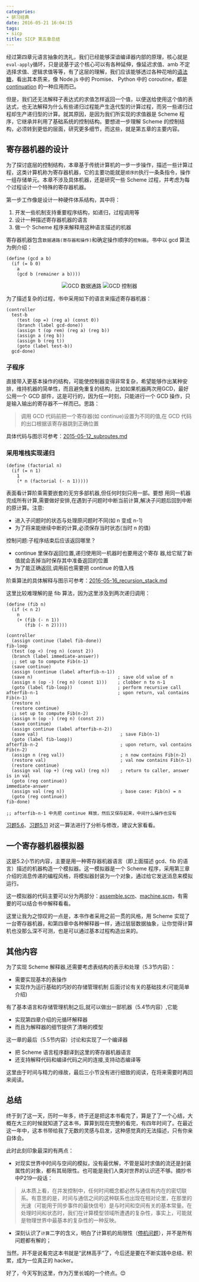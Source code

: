 ```yaml
---
categories:
- 研习经典
date: 2016-05-21 16:04:15
tags:
- sicp
title: SICP 第五章总结
---
```


经过第四章元语言抽象的洗礼，我们已经能够深谙编译器内部的原理，核心就是`eval-apply`循环，只是说基于这个核心可以有各种延伸，像延迟求值、amb 不定选择求值、逻辑求值等等，有了这层的理解，我们应该能够透过各种花哨的[语法糖](https://en.wikipedia.org/wiki/Syntactic_sugar)，看出其本质来，像 Node.js 中的 Promise、 Python 中的 coroutine，都是 [continuation](https://en.wikipedia.org/wiki/Continuation) 的一种应用而已。

但是，我们还无法解释子表达式的求值怎样返回一个值，以便送给使用这个值的表达式，也无法解释为什么有些递归过程能产生迭代型的计算过程，而另一些递归过程却生产递归型的计算。就其原因，是因为我们所实现的求值器是 Scheme 程序，它继承并利用了基础系统的控制结构。要想进一步理解 Scheme 的控制结构，必须转到更低的层面，研究更多细节，而这些，就是第五章的主要内容。

## 寄存器机器的设计

为了探讨底层的控制结构，本章基于传统计算机的一步一步操作，描述一些计算过程，这类计算机称为寄存器机器，它的主要功能就是`顺序的`执行一条条指令，操作一组存储单元。本章不涉及具体机器，还是研究一些 Scheme 过程，并考虑为每个过程设计一个特殊的寄存器机器。

第一步工作像是设计一种硬件体系结构，其中将：

1. 开发一些机制支持重要程序结构，如递归，过程调用等
2. 设计一种描述寄存器机器的语言
3. 做一个 Scheme 程序来解释用这种语言描述的机器

寄存器机器包含`数据通路(寄存器和操作)`和确定操作顺序的`控制器`。书中以 gcd 算法为例介绍：

```
(define (gcd a b)
  (if (= b 0)
    a
    (gcd b (remainer a b))))
```
<center>
<img src="https://img.alicdn.com/imgextra/i4/581166664/TB280XDppXXXXXWXXXXXXXXXXXX_!!581166664.png"  alt="GCD 数据通路"/>
<img src="https://img.alicdn.com/imgextra/i3/581166664/TB2S63.pXXXXXXXXpXXXXXXXXXX_!!581166664.png" alt=" GCD 控制器"/>
</center>

为了描述复杂的过程，书中采用如下的语言来描述寄存器机器：
```
(controller
  test-b
    (test (op =) (reg a) (const 0))
    (branch (label gcd-done))
    (assign t (op rem) (reg a) (reg b))
    (assign a (reg b))
    (assign b (reg t))
    (goto (label test-b))
  gcd-done)
```
### 子程序

直接带入更基本操作的结构，可能使控制器变得非常复杂，希望能够作出某种安排，维持机器的简单性，而且避免重复的结构，比如如果机器两次用GCD，最好公用一个 GCD 部件，这是可行的，因为任一时刻，只能进行一个 GCD 操作，只是输入输出的寄存器不一样而已。思路：

> 调用 GCD 代码前把一个寄存器(如 continue)设置为不同的值,在 GCD 代码的出口根据该寄存器跳到正确位置

具体代码与图示可参考：[2015-05-12_subroutes.md](https://github.com/jiacai2050/sicp/blob/master/2016-05/2015-05-12_subroutes.md)

### 采用堆栈实现递归

```
(define (factorial n)
  (if (= n 1)
    1
    (* n (factorial (- n 1)))))
```    
表面看计算阶乘需要嵌套的无穷多部机器,但任何时刻只用一部。要想 用同一机器完成所有计算,需要做好安排,在遇到子问题时中断当前计算,解决子问题后回到中断的原计算。注意:

- 进入子问题时的状态与处理原问题时不同(如 n 变成 n-1)
- 为了将来能继续中断的计算,必须保存当时状态(当时 n 的值)

控制问题:子程序结束后应该返回哪里？

- continue 里保存返回位置,递归使用同一机器时也要用这个寄存 器,给它赋了新值就会丢掉当时保存其中准备返回的位置
- 为了能正确返回,调用前也需要把 continue 的值入栈

阶乘算法的具体解释与图示可参考：[2016-05-16_recursion_stack.md](https://github.com/jiacai2050/sicp/blob/master/2016-05/2016-05-16_recursion_stack.md)

这里比较难理解的是 fib 算法，因为这里涉及到两次递归调用：
```
(define (fib n)
  (if (< n 2)
    n
    (+ (fib (- n 1))
       (fib (- n 2)))))

(controller
  (assign continue (label fib-done))
fib-loop
  (test (op <) (reg n) (const 2))
  (branch (label immediate-answer))
  ;; set up to compute Fib(n-1)
  (save continue)
  (assign (continue (label afterfib-n-1))
  (save n)                                ; save old value of n
  (assign n (op -) (reg n) (const 1)))    ; clobber n to n-1
  (goto (label fib-loop))                 ; perform recursive call
afterfib-n-1                              ; upon return, val contains Fib(n-1)
  (restore n)
  (restore continue)
  ;; set up to compute Fib(n-2)
  (assign n (op -) (reg n) (const 2))
  (save continue)
  (assign continue (label afterfib-n-2))
  (save val)                               ; save Fib(n-1)
  (goto (label fib-loop))
afterfib-n-2                               ; upon return, val contains Fib(n-2)
  (assign n (reg val))                     ; n now contains Fib(n-2)
  (restore val)                            ; val now contains Fib(n-1)
  (restore continue)
  (assign val (op +) (reg val) (reg n))    ; return to caller, answer is in val
  (goto (reg continue))
immediate-answer
  (assign val (reg n))                     ; base case: Fib(n) = n
  (goto (reg continue))
fib-done)

;; afterfib-n-1 中先把 continue 释放，然后又保存起来，中间什么操作也没有
```

[习题5.6](https://github.com/jiacai2050/sicp/blob/master/exercises/05/5.6.scm)、[习题5.11](https://github.com/jiacai2050/sicp/blob/master/exercises/05/5.11.md) 对这一算法进行了分析与修改，建议大家看看。


## 一个寄存器机器模拟器

这是5.2小节的内容，主要是用一种寄存器机器语言（即上面描述 gcd、fib 的语言）描述的机器构造一个模拟器。这一模拟器是一个 Scheme 程序，采用第三章介绍的消息传递的编程风格，将模拟器封装为一个对象，通过给它发送消息来模拟运行。

这一模拟器的代码主要可以分为两部分：[assemble.scm](https://github.com/jiacai2050/sicp/blob/master/exercises/05/lib/assemble.scm)、[machine.scm](https://github.com/jiacai2050/sicp/blob/master/exercises/05/lib/machine.scm)，有需要的可以结合书中解释看看。

这里让我为之惊叹的一点是，本书作者采用之前一贯的风格，用 Scheme 实现了一台寄存器机器，和第四章中各种解释器一样，通过层层数据抽象，让你觉得计算机也没那么深不可测，也是可以通过基本过程构造出来的。

## 其他内容

为了实现 Scheme 解释器,还需要考虑表结构的表示和处理（5.3节内容）：

- 需要实现基本的表操作
- 实现作为运行基础的巧妙的存储管理机制 后面讨论有关的基础技术(可能简单介绍)

有了基本语言和存储管理机制之后,就可以做出一部机器（5.4节内容）,它能

- 实现第四章介绍的元循环解释器
- 而且为解释器的细节提供了清晰的模型

这一章的最后（5.5节内容）讨论和实现了一个编译器
- 把 Scheme 语言程序翻译到这里的寄存器机器语言
- 还支持解释代码和编译代码之间的连接,支持动态编译等

这里由于时间与精力的缘故，最后三小节没有进行细致的阅读，在将来需要时再回来阅读。

## 总结

终于到了这一天，历时一年多，终于还是把这本书看完了，算是了了一个心结，大概在大三的时候就知道了这本书，算算到现在完整的看完，有四年时间了。在最近这一年中，这本书带给我了无数的灵感与启发，这种感觉真的无法描述，只有你亲自体会。

此时此刻印象最深的有两点：

- 对现实世界中时间与空间的模拟，没有最优解，不管是延时求值的流还是封装属性的对象，都有其局限性。也可能是我们人类对世界的认识还不够。摘抄书中P219一段话：

> 从本质上看，在并发控制中，任何时间概念都必然与通信有内在的密切联系。有意思的是，时间与通信之间的这种联系也出现在相对论里，在那里的光速（可能用于同步事件的最快信号）是与时间和空间有关的基本常量。在处理时间和状态时，我们在计算模型领域所遭遇的复杂性，事实上，可能就是物理世界中最基本的复杂性的一种反映。

- 深刻认识了`计算`二字的含义，明白了计算机的局限性（[停机问题](https://github.com/jiacai2050/sicp/blob/master/exercises/04/4.15.md)），并不是所有问题都有解的；

当然，并不是说看完这本书就是“武林高手”了，今后还是要在不断实践中总结、积累，成为一位真正的 hacker。

好了，今天写到这里，作为万里长城的一个终点。😊
